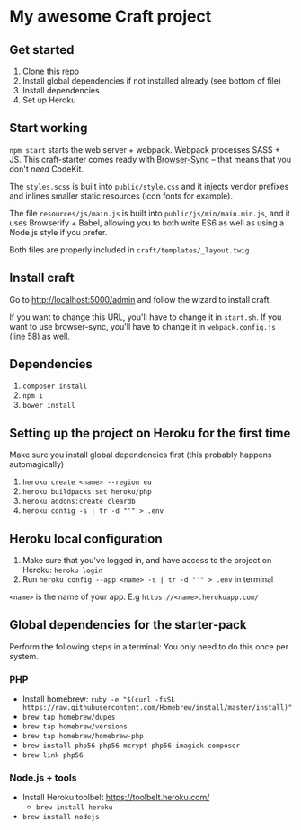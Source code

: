 # My awesome Craft project

## Get started

1. Clone this repo
2. Install global dependencies if not installed already (see bottom of file)
3. Install dependencies
4. Set up Heroku

## Start working

`npm start` starts the web server + webpack. Webpack processes SASS + JS. This craft-starter comes ready with [Browser-Sync](http://www.browsersync.io/) – that means that you don't *need* CodeKit.

The `styles.scss` is built into `public/style.css` and it injects vendor prefixes and inlines smaller static resources (icon fonts for example).

The file `resources/js/main.js` is built into `public/js/min/main.min.js`, and it uses Browserify + Babel, allowing you to both write ES6 as well as using a Node.js style if you prefer.

Both files are properly included in `craft/templates/_layout.twig`

## Install craft
Go to [http://localhost:5000/admin](http://localhost:5000/admin) and follow the wizard to install craft.

If you want to change this URL, you'll have to change it in `start.sh`. If you want to use browser-sync, you'll have to change it in `webpack.config.js` (line 58) as well.

## Dependencies

1. `composer install`
2. `npm i`
3. `bower install`

## Setting up the project on Heroku for the first time

Make sure you install global dependencies first (this probably happens automagically)

1. `heroku create <name> --region eu`
2. `heroku buildpacks:set heroku/php`
3. `heroku addons:create cleardb`
4. `heroku config -s | tr -d "'" > .env`

## Heroku local configuration

1. Make sure that you've logged in, and have access to the project on Heroku: `heroku login`
2. Run `heroku config --app <name> -s | tr -d "'" > .env` in terminal

`<name>` is the name of your app. E.g `https://<name>.herokuapp.com/`

## Global dependencies for the starter-pack

Perform the following steps in a terminal:
You only need to do this once per system.

### PHP
* Install homebrew: `ruby -e "$(curl -fsSL https://raw.githubusercontent.com/Homebrew/install/master/install)"`
* `brew tap homebrew/dupes`
* `brew tap homebrew/versions`
* `brew tap homebrew/homebrew-php`
* `brew install php56 php56-mcrypt php56-imagick composer`
* `brew link php56`

### Node.js + tools

* Install Heroku toolbelt <https://toolbelt.heroku.com/>
  * `brew install heroku`
* `brew install nodejs`

